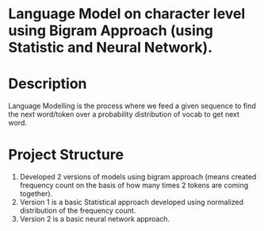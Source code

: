 # Language Model on character level using Bigram Approach (using Statistic and Neural Network).

# Description
Language Modelling is the process where we feed a given sequence to find the next word/token over a probability distribution of vocab to get
next word.

# Project Structure
1. Developed 2 versions of models using bigram approach (means created frequency count on the basis of how many times 2 tokens are coming together).
2. Version 1 is a basic Statistical approach developed using normalized distribution of the frequency count.
3. Version 2 is a basic neural network approach.
